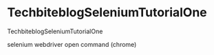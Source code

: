 # TechbiteblogSeleniumTutorialOne
TechbiteblogSeleniumTutorialOne

selenium webdriver open command (chrome)
